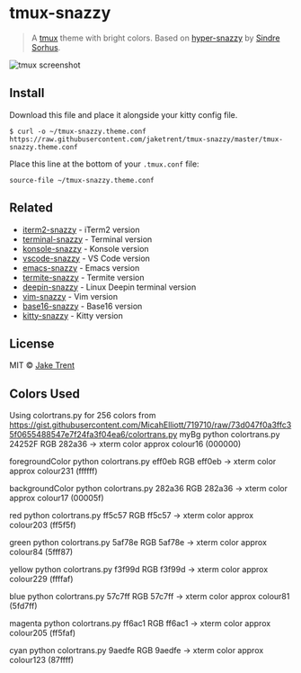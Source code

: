 # tmux-snazzy

> A [tmux](https://github.com/tmux/tmux/wiki) theme with bright colors. Based on [hyper-snazzy](https://github.com/sindresorhus/hyper-snazzy/) by [Sindre Sorhus](https://sindresorhus.com).

![tmux screenshot](screenshot.png)

## Install

Download this file and place it alongside your kitty config file.

```
$ curl -o ~/tmux-snazzy.theme.conf https://raw.githubusercontent.com/jaketrent/tmux-snazzy/master/tmux-snazzy.theme.conf
```

Place this line at the bottom of your `.tmux.conf` file:

```
source-file ~/tmux-snazzy.theme.conf
```

## Related

- [iterm2-snazzy](https://github.com/sindresorhus/iterm2-snazzy) - iTerm2 version
- [terminal-snazzy](https://github.com/sindresorhus/terminal-snazzy) - Terminal version
- [konsole-snazzy](https://github.com/miedzinski/konsole-snazzy) - Konsole version
- [vscode-snazzy](https://github.com/Tyriar/vscode-snazzy) - VS Code version
- [emacs-snazzy](https://github.com/weijiangan/emacs-snazzy) - Emacs version
- [termite-snazzy](https://github.com/kbobrowski/termite-snazzy) - Termite version
- [deepin-snazzy](https://github.com/xxczaki/deepin-snazzy) - Linux Deepin terminal version
- [vim-snazzy](https://github.com/connorholyday/vim-snazzy) - Vim version
- [base16-snazzy](https://github.com/h404bi/base16-snazzy-scheme) - Base16 version
- [kitty-snazzy](https://github.com/connorholyday/kitty-snazzy) - Kitty version


## License

MIT © [Jake Trent](https://jaketrent.com)


## Colors Used

Using colortrans.py for 256 colors from https://gist.githubusercontent.com/MicahElliott/719710/raw/73d047f0a3ffc35f0655488547e7f24fa3f04ea6/colortrans.py
myBg
python colortrans.py 24252F
RGB 282a36 -> xterm color approx colour16 (000000)

foregroundColor
python colortrans.py eff0eb
RGB eff0eb -> xterm color approx colour231 (ffffff)

backgroundColor
python colortrans.py 282a36
RGB 282a36 -> xterm color approx colour17 (00005f)

red
python colortrans.py ff5c57
RGB ff5c57 -> xterm color approx colour203 (ff5f5f)

green
python colortrans.py 5af78e
RGB 5af78e -> xterm color approx colour84 (5fff87)

yellow
python colortrans.py f3f99d
RGB f3f99d -> xterm color approx colour229 (ffffaf)

blue
python colortrans.py 57c7ff
RGB 57c7ff -> xterm color approx colour81 (5fd7ff)

magenta
python colortrans.py ff6ac1
RGB ff6ac1 -> xterm color approx colour205 (ff5faf)

cyan
python colortrans.py 9aedfe
RGB 9aedfe -> xterm color approx colour123 (87ffff)
